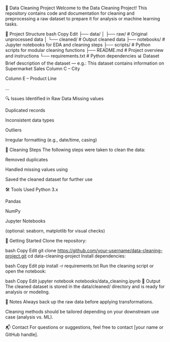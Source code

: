 🧹 Data Cleaning Project
Welcome to the Data Cleaning Project! This repository contains code and documentation for cleaning and preprocessing a raw dataset to prepare it for analysis or machine learning tasks.

📁 Project Structure
bash
Copy
Edit
├── data/
│   ├── raw/              # Original unprocessed data
│   └── cleaned/          # Output cleaned data
├── notebooks/            # Jupyter notebooks for EDA and cleaning steps
├── scripts/              # Python scripts for modular cleaning functions
├── README.md             # Project overview and instructions
└── requirements.txt      # Python dependencies
📊 Dataset
Brief description of the dataset — e.g.:
This dataset contains information on Supermarket Sales
Column C – City 

Column E – Product Line

...

🔍 Issues Identified in Raw Data
Missing values

Duplicated records

Inconsistent data types

Outliers

Irregular formatting (e.g., date/time, casing)

🧼 Cleaning Steps
The following steps were taken to clean the data:

Removed duplicates

Handled missing values using

Saved the cleaned dataset for further use

🛠️ Tools Used
Python 3.x

Pandas

NumPy

Jupyter Notebooks

(optional: seaborn, matplotlib for visual checks)

🚀 Getting Started
Clone the repository:

bash
Copy
Edit
git clone https://github.com/your-username/data-cleaning-project.git
cd data-cleaning-project
Install dependencies:

bash
Copy
Edit
pip install -r requirements.txt
Run the cleaning script or open the notebook:

bash
Copy
Edit
jupyter notebook notebooks/data_cleaning.ipynb
📂 Output
The cleaned dataset is stored in the data/cleaned/ directory and is ready for analysis or modeling.

📌 Notes
Always back up the raw data before applying transformations.

Cleaning methods should be tailored depending on your downstream use case (analysis vs. ML).

📬 Contact
For questions or suggestions, feel free to contact [your name or GitHub handle].
